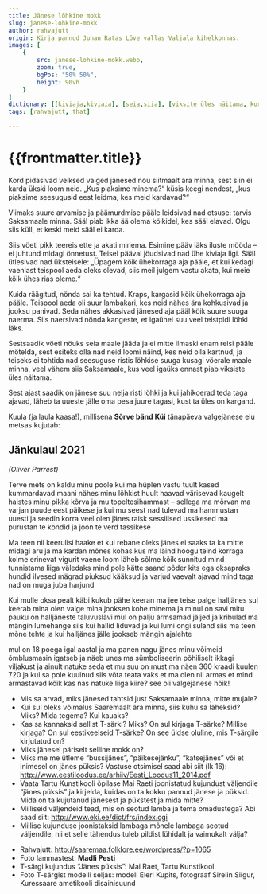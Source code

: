 ```yaml
---
title: Jänese lõhkine mokk
slug: janese-lohkine-mokk
author: rahvajutt
origin: Kirja pannud Juhan Ratas Lõve vallas Valjala kihelkonnas.
images: [
    {
        src: janese-lohkine-mokk.webp,
        zoom: true,
        bgPos: "50% 50%",
        height: 90vh
    }
]
dictionary: [[kiviaja,kiviaia], [seia,siia], [viksite üles näitama, korralikult üleval pidama, käituma]]
tags: [rahvajutt, that]

---
```



<h1 class="story-h1">
    {{frontmatter.title}}
</h1>

Kord pidasivad veiksed valged jänesed nöu siitmaalt ära minna, sest siin ei karda ükski loom neid. „Kus piaksime minema?“ küsis keegi nendest, „kus piaksime seesugusid eest leidma, kes meid kardavad?“

Viimaks suure arvamise ja päämurdmise pääle leidsivad nad otsuse: tarvis Saksamaale minna. Sääl piab ikka ää olema köikidel, kes sääl elavad. Olgu siis küll, et keski meid sääl ei karda.

Siis vöeti pikk teereis ette ja akati minema. Esimine pääv läks iluste mööda – ei juhtund midagi önnetust. Teisel pääval jöudsivad nad ühe kiviaja ligi. Sääl ütlesivad nad üksteisele: „Üpagem köik ühekorraga aja pääle, et kui kedagi vaenlast teispool aeda oleks olevad, siis meil julgem vastu akata, kui meie köik ühes rias oleme.“

Kuida räägitud, nönda sai ka tehtud. Kraps, kargasid köik ühekorraga aja pääle. Teispool aeda oli suur lambakari, kes neid nähes ära kohkusivad ja jooksu panivad. Seda nähes akkasivad jänesed aja pääl köik suure suuga naerma. Siis naersivad nönda kangeste, et igaühel suu veel teistpidi löhki läks.

Sestsaadik vöeti nöuks seia maale jääda ja ei mitte ilmaski enam reisi pääle mötelda, sest esiteks olla nad neid loomi näind, kes neid olla kartnud, ja teiseks ei tohtida nad seesuguse ristis löhkise suuga kusagi vöerale maale minna, veel vähem siis Saksamaale, kus veel igaüks ennast piab viksiste üles näitama.

Sest ajast saadik on jänese suu nelja risti löhki ja kui jahikoerad teda taga ajavad, läheb ta uueste jälle oma pesa juure tagasi, kust ta üles on kargand.


<story-author :author="frontmatter.author" :origin="frontmatter.origin" />
<story-dictionary :terms="frontmatter.dictionary" />

<dummy-spacer height="10vh" />


Kuula (ja laula kaasa!), millisena **Sõrve bänd Küi** tänapäeva valgejänese elu metsas kujutab:

<youtube-wrapper video="https://www.youtube.com/embed/l_uVXdZhFWc" />


<h2 class="story-h2">
    Jänkulaul 2021
</h2>

*(Oliver Parrest)*

Terve mets on kaldu minu poole kui ma hüplen vastu tuult
kased kummardavad maani nähes minu lõhkist huult
haavad värisevad kaugelt haistes minu pikka kõrva
ja mu topeltesihammast – sellega ma mõrvan
ma varjan puude eest päikese ja kui mu seest
nad tulevad ma hammustan uuesti ja seedin korra veel
olen jänes raisk sessiilsed ussikesed
ma purustan te kondid ja joon te verd tassikese

Ma teen nii keerulisi haake et kui rebane oleks jänes
ei saaks ta ka mitte midagi aru ja ma kardan mõnes
kohas kus ma läind hoogu teind korraga kolme
erinevat vigurit vaene loom läheb sõlme
kõik sunnitud mind tunnistama liiga väledaks
mind pole kätte saand põder kits ega oksapraks
hundid ilvesed mägrad piuksud kääksud ja varjud
vaevalt ajavad mind taga nad on muga juba harjund
 
Kui mulle oksa pealt käbi kukub pähe keeran ma jee teise palge
halljänes sul keerab mina olen valge
mina jooksen kohe minema ja minul on savi
mitu pauku on halljäneste taluvuslävi
mul on palju armsamad jäljed ja kribulad
ma mängin lumehange siis kui hallid liduvad
ja kui lumi ongi suland siis ma teen mõne tehte
ja kui halljänes jälle jookseb mängin ajalehte
 
mul on 18 poega igal aastal ja ma panen nagu jänes
minu võimeid õmblusmasin igatseb ja näeb unes
ma sümboliseerin põhiliselt ikkagi viljakust
ja ainult natuke seda et mu suu on must
ma näen 360 kraadi kuulen 720
ja kui sa pole kuulnud siis võta teata vaks et
ma olen nii armas et mind armastavad kõik
kas nas natuke liiga kiire? see oli valgejänese hõik!



<details-wrapper summary="Mõtlemiseks ja arutlemiseks">

- Mis sa arvad, miks jänesed tahtsid just Saksamaale minna, mitte mujale? 
- Kui sul oleks võimalus Saaremaalt ära minna, siis kuhu sa läheksid? Miks? Mida tegema? Kui kauaks? 
- Kas sa kannaksid sellist T-särki? Miks? On sul kirjaga T-särke? Millise kirjaga? On sul eestikeelseid T-särke? On see üldse oluline, mis T-särgile kirjutatud on?
- Miks jänesel päriselt selline mokk on?
- Miks me me ütleme “bussijänes”, “päikesejänku”, “katsejänes” või et inimesel on jänes püksis? Vastuse otsimisel saad abi siit (lk 16): http://www.eestiloodus.ee/arhiiv/Eesti_Loodus11_2014.pdf
- Vaata Tartu Kunstikooli õpilase Mai Raeti joonistatud kujundust väljendile “jänes püksis” ja kirjelda, kuidas on ta kokku pannud jänese ja püksid. Mida on ta kujutanud jänesest ja pükstest ja mida mitte?
- Milliseid väljendeid tead, mis on seotud lamba ja tema omadustega? Abi saad siit: http://www.eki.ee/dict/frs/index.cgi
- Millise kujunduse joonistaksid lambaga mõnele lambaga seotud väljendile, nii et selle tähendus tuleb pildist lühidalt ja vaimukalt välja?

</details-wrapper>


<details-wrapper icon="IconSources" summary="Allikad" class="text-sm">

- Rahvajutt: http://saaremaa.folklore.ee/wordpress/?p=1065
- Foto lammastest: **Madli Pesti**
- T-särgi kujundus “Jänes püksis”: Mai Raet, Tartu Kunstikool
- Foto T-särgist modelli seljas: modell Eleri Kupits, fotograaf Sirelin Siigur, Kuressaare ametikooli disainisuund

</details-wrapper>



